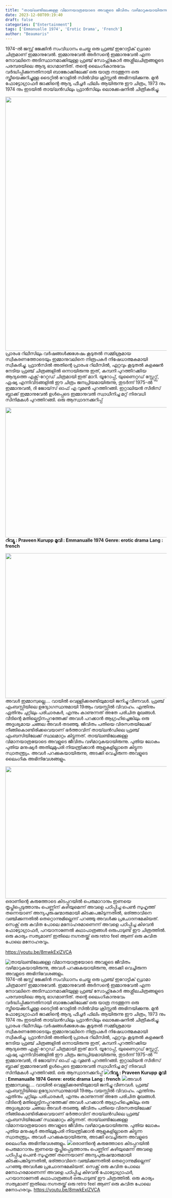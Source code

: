 ```yaml
---
title: "തായ്‌ലണ്ടിലേക്കുള്ള വിമാനയാത്രയോടെ അവളുടെ ജീവിതം വഴിമാറുകയായിരുന്നു, അവൾ പറക്കുകയായിരുന്നു, അടക്കി വെച്ചിരുന്ന അവളുടെ അഭിനിവേശങ്ങളും."
date: 2023-12-08T09:19:40
draft: false
categories: ["Entertainment"]
tags: ['Emmanualle 1974', 'Erotic Drama', 'French']
author: "Beaumaris"
---
```


1974-ൽ ജസ്റ്റ് ജേക്കിൻ സംവിധാനം ചെയ്ത ഒരു ഫ്രഞ്ച് ഇറോട്ടിക് ഡ്രാമാ ചിത്രമാണ് ഇമ്മാനുവേൽ. ഇമ്മാനുവേൽ അർസന്റെ ഇമ്മാനുവേൽ എന്ന നോവലിനെ അടിസ്ഥാനമാക്കിയുള്ള ഫ്രഞ്ച് സോഫ്റ്റ്‌കോർ അശ്ലീലചിത്രങ്ങളുടെ പരമ്പരയിലെ ആദ്യ ഭാഗമാണിത്. തന്റെ ലൈംഗികാനുഭവം വർദ്ധിപ്പിക്കുന്നതിനായി ബാങ്കോക്കിലേക്ക് ഒരു യാത്ര നടത്തുന്ന ഒരു സ്ത്രീയെക്കുറിച്ചുള്ള ടൈറ്റിൽ റോളിൽ സിൽവിയ ക്രിസ്റ്റൽ അഭിനയിക്കുന്നു. മുൻ ഫോട്ടോഗ്രാഫർ ജാക്കിന്റെ ആദ്യ ഫീച്ചർ ഫിലിം ആയിരുന്നു ഈ ചിത്രം, 1973 നും 1974 നും ഇടയിൽ തായ്‌ലൻഡിലും ഫ്രാൻസിലും ലൊക്കേഷനിൽ ചിത്രീകരിച്ചു.

<img class="size-full wp-image-433185 aligncenter" src="https://cdn.boolokam.com/articles/2023/12/qdqdqdqdqd.jpg" alt="" width="1280" height="790" />പ്രാരംഭ റിലീസിലും വർഷങ്ങൾക്കുശേഷം കൂടുതൽ സമ്മിശ്രമായ സ്വീകരണത്തോടെയും ഇമ്മാനുവലിനെ നിരൂപകർ നിഷേധാത്മകമായി സ്വീകരിച്ചു. ഫ്രാൻസിൽ അതിന്റെ പ്രാരംഭ റിലീസിൽ, ഏറ്റവും കൂടുതൽ കളക്ഷൻ നേടിയ ഫ്രഞ്ച് ചിത്രങ്ങളിൽ ഒന്നായിരുന്നു ഇത്, കമ്പനി പുറത്തിറക്കിയ ആദ്യത്തെ എക്സ്-റേറ്റഡ് ചിത്രമായി ഇത് മാറി. യൂറോപ്പ്, യുണൈറ്റഡ് സ്റ്റേറ്റ്സ്, ഏഷ്യ എന്നിവിടങ്ങളിൽ ഈ ചിത്രം ജനപ്രിയമായിരുന്നു, തുടർന്ന് 1975-ൽ ഇമ്മാനുവൽ, ദി ജോയ്‌സ് ഓഫ് എ വുമൺ പുറത്തിറങ്ങി. ഇറ്റാലിയൻ സീരീസ് ബ്ലാക്ക് ഇമ്മാനുവേൽ ഉൾപ്പെടെ ഇമ്മാനുവൽ സ്വാധീനിച്ച മറ്റ് നിരവധി സിനിമകൾ പുറത്തിറങ്ങി. ഒരു ആസ്വാദനക്കുറിപ്പ്

<strong><img class=" wp-image-433183 aligncenter" src="https://cdn.boolokam.com/articles/2023/12/qddqdd.jpg" alt="" width="632" height="405" />റിവ്യൂ : Praveen Kurupp </strong>
<strong>മൂവി : Emmanualle 1974</strong>
<strong>Genre: erotic drama</strong>
<strong>Lang : french</strong>

<img class="size-full wp-image-433182 aligncenter" src="https://cdn.boolokam.com/articles/2023/12/emmanuelle22.jpg" alt="" width="800" height="451" />അവൾ ഇമ്മാന്വല്ലെ.... വായിൽ വെള്ളിക്കരണ്ടിയുമായി ജനിച്ചു വീണവൾ. ഫ്രഞ്ച് എംബസ്സിയിലെ ഉദ്യോഗസ്ഥനുമായി 19ആം വയസ്സിൽ വിവാഹം. എന്തിനും ഏതിനും ചുറ്റിലും പരിചാരകർ, എന്നും കാണുന്നത് അതേ പരിചിത മുഖങ്ങൾ. വീടിന്റെ മതില്കെട്ടിനപ്പുറത്തേക്ക് അവൾ പറക്കാൻ ആഗ്രഹിച്ചെങ്കിലും ഒരു അദൃശ്യമായ ചങ്ങല അവൾ തടഞ്ഞു. ജീവിതം പതിയെ വിരസതയിലേക്ക് നീങ്ങികൊണ്ടിരിക്കവെയാണ് ഭർത്താവിന് തായ്‌ലൻഡിലെ ഫ്രഞ്ച് എംബസിയിലേക്ക് സ്ഥലമാറ്റം കിട്ടുന്നത്. തായ്‌ലണ്ടിലേക്കുള്ള വിമാനയാത്രയോടെ അവളുടെ ജീവിതം വഴിമാറുകയായിരുന്നു. പുതിയ ലോകം പുതിയ മനുഷ്യർ അതിലുമുപരി നിയന്ത്രിക്കാൻ ആളുകളില്ലാതെ കിട്ടുന്ന സ്വാതന്ത്ര്യം. അവൾ പറക്കുകയായിരുന്നു, അടക്കി വെച്ചിരുന്ന അവളുടെ ലൈംഗിക അഭിനിവേശങ്ങളും.

<img class="alignnone  wp-image-433184" src="https://cdn.boolokam.com/articles/2023/12/qddqqdqqqdd.jpg" alt="" width="742" height="411" />ഒരാണിന്റെ കരുത്തോടെ കിടപ്പറയിൽ പെരുമാറാനും ഇണയെ തൃപ്തിപ്പെടുത്താനും പെണ്ണിന് കഴിയുമെന്ന് അവളെ പഠിപ്പിച്ച പെൺ സുഹൃത്ത് തന്നെയാണ് അന്യപുരുഷന്മാരുമായി കിടക്കപങ്കിടുന്നതിൽ, ഭര്ത്താവിനെ വഞ്ചിക്കുന്നതിൽ തെറ്റൊന്നുമില്ലെന്ന് പറഞ്ഞു അവൾക്കു പ്രചോദനമേകിയത്. സെക്സ് ഒരു കവിത പോലെ മനോഹരമാണെന്ന് അവളെ പഠിപ്പിച്ച കിഴവൻ ഫോട്ടോഗ്രാഫർ, പറയാനാണേൽ കഥാപാത്രങ്ങൾ ഒരുപാടുണ്ട് ഈ ചിത്രത്തിൽ. ഒരു കാര്യം സത്യമാണ് ഇതിലെ നഗ്നതയ്ക്ക് ഒരു retro feel ആണ് ഒരു കവിത പോലെ മനോഹരവും.

https://youtu.be/8mwkExlZVCA


![തായ്‌ലണ്ടിലേക്കുള്ള വിമാനയാത്രയോടെ അവളുടെ ജീവിതം വഴിമാറുകയായിരുന്നു, അവൾ പറക്കുകയായിരുന്നു, അടക്കി വെച്ചിരുന്ന അവളുടെ അഭിനിവേശങ്ങളും.](https://cdn.boolokam.com/articles/2023/12/qdqdqdqdqd.jpg)1974-ൽ ജസ്റ്റ് ജേക്കിൻ സംവിധാനം ചെയ്ത ഒരു ഫ്രഞ്ച് ഇറോട്ടിക് ഡ്രാമാ ചിത്രമാണ് ഇമ്മാനുവേൽ. ഇമ്മാനുവേൽ അർസന്റെ ഇമ്മാനുവേൽ എന്ന നോവലിനെ അടിസ്ഥാനമാക്കിയുള്ള ഫ്രഞ്ച് സോഫ്റ്റ്‌കോർ അശ്ലീലചിത്രങ്ങളുടെ പരമ്പരയിലെ ആദ്യ ഭാഗമാണിത്. തന്റെ ലൈംഗികാനുഭവം വർദ്ധിപ്പിക്കുന്നതിനായി ബാങ്കോക്കിലേക്ക് ഒരു യാത്ര നടത്തുന്ന ഒരു സ്ത്രീയെക്കുറിച്ചുള്ള ടൈറ്റിൽ റോളിൽ സിൽവിയ ക്രിസ്റ്റൽ അഭിനയിക്കുന്നു. മുൻ ഫോട്ടോഗ്രാഫർ ജാക്കിന്റെ ആദ്യ ഫീച്ചർ ഫിലിം ആയിരുന്നു ഈ ചിത്രം, 1973 നും 1974 നും ഇടയിൽ തായ്‌ലൻഡിലും ഫ്രാൻസിലും ലൊക്കേഷനിൽ ചിത്രീകരിച്ചു. പ്രാരംഭ റിലീസിലും വർഷങ്ങൾക്കുശേഷം കൂടുതൽ സമ്മിശ്രമായ സ്വീകരണത്തോടെയും ഇമ്മാനുവലിനെ നിരൂപകർ നിഷേധാത്മകമായി സ്വീകരിച്ചു. ഫ്രാൻസിൽ അതിന്റെ പ്രാരംഭ റിലീസിൽ, ഏറ്റവും കൂടുതൽ കളക്ഷൻ നേടിയ ഫ്രഞ്ച് ചിത്രങ്ങളിൽ ഒന്നായിരുന്നു ഇത്, കമ്പനി പുറത്തിറക്കിയ ആദ്യത്തെ എക്സ്-റേറ്റഡ് ചിത്രമായി ഇത് മാറി. യൂറോപ്പ്, യുണൈറ്റഡ് സ്റ്റേറ്റ്സ്, ഏഷ്യ എന്നിവിടങ്ങളിൽ ഈ ചിത്രം ജനപ്രിയമായിരുന്നു, തുടർന്ന് 1975-ൽ ഇമ്മാനുവൽ, ദി ജോയ്‌സ് ഓഫ് എ വുമൺ പുറത്തിറങ്ങി. ഇറ്റാലിയൻ സീരീസ് ബ്ലാക്ക് ഇമ്മാനുവേൽ ഉൾപ്പെടെ ഇമ്മാനുവൽ സ്വാധീനിച്ച മറ്റ് നിരവധി സിനിമകൾ പുറത്തിറങ്ങി. ഒരു ആസ്വാദനക്കുറിപ്പ് **![](https://cdn.boolokam.com/articles/2023/12/qddqdd.jpg)റിവ്യൂ : Praveen Kurupp** **മൂവി : Emmanualle 1974** **Genre: erotic drama** **Lang : french** ![](https://cdn.boolokam.com/articles/2023/12/emmanuelle22.jpg)അവൾ ഇമ്മാന്വല്ലെ.... വായിൽ വെള്ളിക്കരണ്ടിയുമായി ജനിച്ചു വീണവൾ. ഫ്രഞ്ച് എംബസ്സിയിലെ ഉദ്യോഗസ്ഥനുമായി 19ആം വയസ്സിൽ വിവാഹം. എന്തിനും ഏതിനും ചുറ്റിലും പരിചാരകർ, എന്നും കാണുന്നത് അതേ പരിചിത മുഖങ്ങൾ. വീടിന്റെ മതില്കെട്ടിനപ്പുറത്തേക്ക് അവൾ പറക്കാൻ ആഗ്രഹിച്ചെങ്കിലും ഒരു അദൃശ്യമായ ചങ്ങല അവൾ തടഞ്ഞു. ജീവിതം പതിയെ വിരസതയിലേക്ക് നീങ്ങികൊണ്ടിരിക്കവെയാണ് ഭർത്താവിന് തായ്‌ലൻഡിലെ ഫ്രഞ്ച് എംബസിയിലേക്ക് സ്ഥലമാറ്റം കിട്ടുന്നത്. തായ്‌ലണ്ടിലേക്കുള്ള വിമാനയാത്രയോടെ അവളുടെ ജീവിതം വഴിമാറുകയായിരുന്നു. പുതിയ ലോകം പുതിയ മനുഷ്യർ അതിലുമുപരി നിയന്ത്രിക്കാൻ ആളുകളില്ലാതെ കിട്ടുന്ന സ്വാതന്ത്ര്യം. അവൾ പറക്കുകയായിരുന്നു, അടക്കി വെച്ചിരുന്ന അവളുടെ ലൈംഗിക അഭിനിവേശങ്ങളും. ![](https://cdn.boolokam.com/articles/2023/12/qddqqdqqqdd.jpg)ഒരാണിന്റെ കരുത്തോടെ കിടപ്പറയിൽ പെരുമാറാനും ഇണയെ തൃപ്തിപ്പെടുത്താനും പെണ്ണിന് കഴിയുമെന്ന് അവളെ പഠിപ്പിച്ച പെൺ സുഹൃത്ത് തന്നെയാണ് അന്യപുരുഷന്മാരുമായി കിടക്കപങ്കിടുന്നതിൽ, ഭര്ത്താവിനെ വഞ്ചിക്കുന്നതിൽ തെറ്റൊന്നുമില്ലെന്ന് പറഞ്ഞു അവൾക്കു പ്രചോദനമേകിയത്. സെക്സ് ഒരു കവിത പോലെ മനോഹരമാണെന്ന് അവളെ പഠിപ്പിച്ച കിഴവൻ ഫോട്ടോഗ്രാഫർ, പറയാനാണേൽ കഥാപാത്രങ്ങൾ ഒരുപാടുണ്ട് ഈ ചിത്രത്തിൽ. ഒരു കാര്യം സത്യമാണ് ഇതിലെ നഗ്നതയ്ക്ക് ഒരു retro feel ആണ് ഒരു കവിത പോലെ മനോഹരവും. https://youtu.be/8mwkExlZVCA
